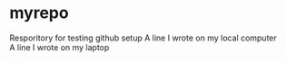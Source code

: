 # myrepo
Resporitory for testing github setup
A line I wrote on my local computer  
A line I wrote on my laptop  
